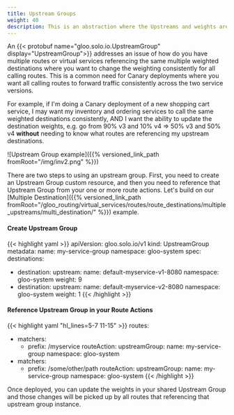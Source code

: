 ```yaml
---
title: Upstream Groups
weight: 40
description: This is an abstraction where the Upstreams and weights are stored in a separate Upstream Group CRD.
---
```


An {{< protobuf name="gloo.solo.io.UpstreamGroup" display="UpstreamGroup">}} addresses
an issue of how do you have multiple routes or virtual services referencing the same multiple weighted destinations where
you want to change the weighting consistently for all calling routes. This is a common need for Canary deployments
where you want all calling routes to forward traffic consistently across the two service versions.

For example, if I'm doing a Canary deployment of a new shopping cart service, I may want my inventory and ordering services
to call the same weighted destinations consistently, AND I want the ability to update the destination weights, e.g. go
from 90% v3 and 10% v4 => 50% v3 and 50% v4 **without** needing to know what routes are referencing my upstream destinations.

![Upstream Group example]({{% versioned_link_path fromRoot="/img/inv2.png" %}})

There are two steps to using an upstream group. First, you need to create an Upstream Group custom resource, and then you
need to reference that Upstream Group from your one or more route actions. Let's build on our [Multiple Destination]({{% versioned_link_path fromRoot="/gloo_routing/virtual_services/routes/route_destinations/multiple_upstreams/multi_destination/" %}})
example.

#### Create Upstream Group

{{< highlight yaml >}}
apiVersion: gloo.solo.io/v1
kind: UpstreamGroup
metadata:
  name: my-service-group
  namespace: gloo-system
spec:
  destinations:
  - destination:
      upstream:
        name: default-myservice-v1-8080
        namespace: gloo-system
    weight: 9
  - destination:
      upstream:
        name: default-myservice-v2-8080
        namespace: gloo-system
    weight: 1
{{< /highlight >}}

#### Reference Upstream Group in your Route Actions

{{< highlight yaml "hl_lines=5-7 11-15" >}}
routes:
- matchers:
   - prefix: /myservice
  routeAction:
    upstreamGroup:
      name: my-service-group
      namespace: gloo-system
- matchers:
   - prefix: /some/other/path
  routeAction:
    upstreamGroup:
      name: my-service-group
      namespace: gloo-system
{{< /highlight >}}

Once deployed, you can update the weights in your shared Upstream Group and those changes will be picked up by all routes
that referencing that upstream group instance.
